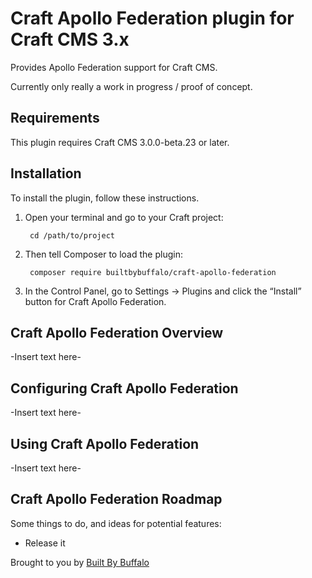 # Craft Apollo Federation plugin for Craft CMS 3.x

Provides Apollo Federation support for Craft CMS.

Currently only really a work in progress / proof of concept.

## Requirements

This plugin requires Craft CMS 3.0.0-beta.23 or later.

## Installation

To install the plugin, follow these instructions.

1. Open your terminal and go to your Craft project:

        cd /path/to/project

2. Then tell Composer to load the plugin:

        composer require builtbybuffalo/craft-apollo-federation

3. In the Control Panel, go to Settings → Plugins and click the “Install” button for Craft Apollo Federation.

## Craft Apollo Federation Overview

-Insert text here-

## Configuring Craft Apollo Federation

-Insert text here-

## Using Craft Apollo Federation

-Insert text here-

## Craft Apollo Federation Roadmap

Some things to do, and ideas for potential features:

* Release it

Brought to you by [Built By Buffalo](https://builtbybuffalo.com/)
